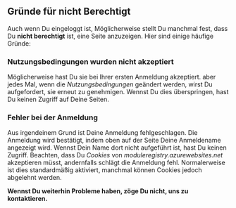 ﻿## Gründe für nicht Berechtigt
Auch wenn Du eingeloggt ist,
Möglicherweise stellt Du manchmal fest, dass Du **nicht berechtigt** ist, eine Seite anzuzeigen.
Hier sind einige häufige Gründe:

### Nutzungsbedingungen wurden nicht akzeptiert
Möglicherweise hast Du sie bei Ihrer ersten Anmeldung akzeptiert.
aber jedes Mal, wenn die *Nutzungsbedingungen* geändert werden,
wirst Du aufgefordert, sie erneut zu genehmigen.
Wennst Du dies überspringen, hast Du keinen Zugriff auf Deine Seiten.

### Fehler bei der Anmeldung
Aus irgendeinem Grund ist Deine Anmeldung fehlgeschlagen.
Die Anmeldung wird bestätigt, indem oben auf der Seite Deine Anmeldename angezeigt wird.
Wennst Dein Name dort nicht aufgeführt ist, hast Du keinen Zugriff.
Beachten, dass Du *Cookies* von *moduleregistry.azurewebsites.net* akzeptieren müsst, 
andernfalls schlägt die Anmeldung fehl.
Normalerweise ist dies standardmäßig aktiviert, manchmal können Cookies jedoch abgelehnt werden.

**Wennst Du weiterhin Probleme haben, zöge Du nicht, uns zu kontaktieren.**
